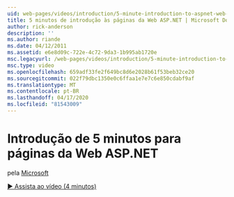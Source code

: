 ```yaml
---
uid: web-pages/videos/introduction/5-minute-introduction-to-aspnet-web-pages
title: 5 minutos de introdução às páginas da Web ASP.NET | Microsoft Docs
author: rick-anderson
description: ''
ms.author: riande
ms.date: 04/12/2011
ms.assetid: e6e8d09c-722e-4c72-9da3-1b995ab1720e
msc.legacyurl: /web-pages/videos/introduction/5-minute-introduction-to-aspnet-web-pages
msc.type: video
ms.openlocfilehash: 659adf33fe2f649bc8d6e2028b61f53beb32ce20
ms.sourcegitcommit: 022f79dbc1350e0c6ffaa1e7e7c6e850cdabf9af
ms.translationtype: MT
ms.contentlocale: pt-BR
ms.lasthandoff: 04/17/2020
ms.locfileid: "81543009"
---
```

# <a name="5-minute-introduction-to-aspnet-web-pages"></a>Introdução de 5 minutos para páginas da Web ASP.NET

pela [Microsoft](https://github.com/microsoft)

[&#9654; Assista ao vídeo (4 minutos)](https://channel9.msdn.com/Blogs/ASP-NET-Site-Videos/5-minute-introduction-to-aspnet-web-pages)
